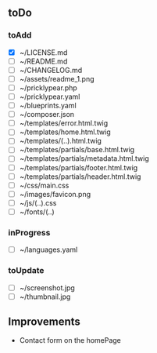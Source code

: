 ## toDo

### toAdd

* [x] ~/LICENSE.md
* [ ] ~/README.md
* [ ] ~/CHANGELOG.md
* [ ] ~/assets/readme_1.png
* [ ] ~/pricklypear.php
* [ ] ~/pricklypear.yaml
* [ ] ~/blueprints.yaml
* [ ] ~/composer.json
* [ ] ~/templates/error.html.twig
* [ ] ~/templates/home.html.twig
* [ ] ~/templates/(..).html.twig
* [ ] ~/templates/partials/base.html.twig
* [ ] ~/templates/partials/metadata.html.twig
* [ ] ~/templates/partials/footer.html.twig
* [ ] ~/templates/partials/header.html.twig
* [ ] ~/css/main.css
* [ ] ~/images/favicon.png
* [ ] ~/js/(..).css
* [ ] ~/fonts/(..)

### inProgress

* [ ] ~/languages.yaml

### toUpdate

* [ ] ~/screenshot.jpg
* [ ] ~/thumbnail.jpg

## Improvements

* Contact form on the homePage
